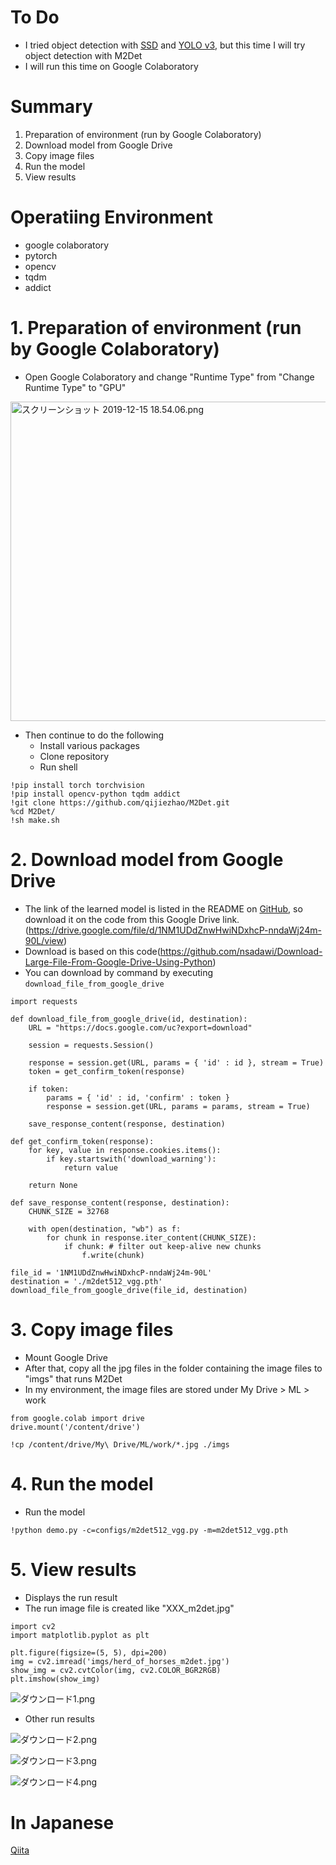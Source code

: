 # To Do
- I tried object detection with [SSD](https://github.com/hiraku00/ssd_keras_test) and [YOLO v3](https://github.com/hiraku00/yolo3_keras_test), but this time I will try object detection with M2Det
- I will run this time on Google Colaboratory

# Summary
1. Preparation of environment (run by Google Colaboratory)
2. Download model from Google Drive
3. Copy image files
4. Run the model
5. View results

# Operatiing Environment
- google colaboratory
- pytorch
- opencv
- tqdm
- addict

# 1. Preparation of environment (run by Google Colaboratory)
- Open Google Colaboratory and change "Runtime Type" from "Change Runtime Type" to "GPU"
<img width="511" alt="スクリーンショット 2019-12-15 18.54.06.png" src="https://qiita-image-store.s3.ap-northeast-1.amazonaws.com/0/67194/13cb43d6-0af0-060f-a591-d294aff9dea1.png">

- Then continue to do the following
    - Install various packages
    - Clone repository
    - Run shell

```python:
!pip install torch torchvision
!pip install opencv-python tqdm addict
!git clone https://github.com/qijiezhao/M2Det.git
%cd M2Det/
!sh make.sh
```

# 2. Download model from Google Drive
- The link of the learned model is listed in the README on [GitHub](https://github.com/qijiezhao/M2Det), so download it on the code from this Google Drive link.(https://drive.google.com/file/d/1NM1UDdZnwHwiNDxhcP-nndaWj24m-90L/view)
- Download is based on this code(https://github.com/nsadawi/Download-Large-File-From-Google-Drive-Using-Python)
- You can download by command by executing `download_file_from_google_drive`

```python:
import requests

def download_file_from_google_drive(id, destination):
    URL = "https://docs.google.com/uc?export=download"

    session = requests.Session()

    response = session.get(URL, params = { 'id' : id }, stream = True)
    token = get_confirm_token(response)

    if token:
        params = { 'id' : id, 'confirm' : token }
        response = session.get(URL, params = params, stream = True)

    save_response_content(response, destination)    

def get_confirm_token(response):
    for key, value in response.cookies.items():
        if key.startswith('download_warning'):
            return value

    return None

def save_response_content(response, destination):
    CHUNK_SIZE = 32768

    with open(destination, "wb") as f:
        for chunk in response.iter_content(CHUNK_SIZE):
            if chunk: # filter out keep-alive new chunks
                f.write(chunk)

file_id = '1NM1UDdZnwHwiNDxhcP-nndaWj24m-90L'
destination = './m2det512_vgg.pth'
download_file_from_google_drive(file_id, destination)
```

# 3. Copy image files
- Mount Google Drive
- After that, copy all the jpg files in the folder containing the image files to "imgs" that runs M2Det
- In my environment, the image files are stored under My Drive > ML > work

```python:
from google.colab import drive
drive.mount('/content/drive')
```

```python:
!cp /content/drive/My\ Drive/ML/work/*.jpg ./imgs
```

# 4. Run the model
- Run the model

```python:
!python demo.py -c=configs/m2det512_vgg.py -m=m2det512_vgg.pth
```

# 5. View results
- Displays the run result
- The run image file is created like "XXX_m2det.jpg"

```python:
import cv2
import matplotlib.pyplot as plt

plt.figure(figsize=(5, 5), dpi=200)
img = cv2.imread('imgs/herd_of_horses_m2det.jpg')
show_img = cv2.cvtColor(img, cv2.COLOR_BGR2RGB)
plt.imshow(show_img)
```

![ダウンロード1.png](https://qiita-image-store.s3.ap-northeast-1.amazonaws.com/0/67194/1eb7f6a4-c967-c606-9672-f2265a8b63a9.png)

- Other run results

![ダウンロード2.png](https://qiita-image-store.s3.ap-northeast-1.amazonaws.com/0/67194/876901ab-69d2-90c8-78fe-1f9bacac796e.png)

![ダウンロード3.png](https://qiita-image-store.s3.ap-northeast-1.amazonaws.com/0/67194/dbe42c3e-da42-f22f-8606-ee8e7d7602a4.png)

![ダウンロード4.png](https://qiita-image-store.s3.ap-northeast-1.amazonaws.com/0/67194/cd612e05-f6d9-28d4-c752-045203b9d4fa.png)

# In Japanese
[Qiita](https://qiita.com/hiraku00/items/972ec178a6892ef77e63)
